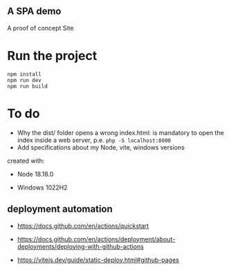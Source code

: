 ## A SPA demo
A proof of concept Site

# Run the project
```
npm install 
npm run dev
npm run build
```

# To do

- Why the dist/ folder opens a wrong index.html: is mandatory to open the index inside a web server, p.e. `php -S localhost:8000`
- Add specifications about my Node, vite, windows versions

created with:

- Node 18.18.0

- Windows 1022H2

## deployment automation

- https://docs.github.com/en/actions/quickstart

- https://docs.github.com/en/actions/deployment/about-deployments/deploying-with-github-actions

- https://vitejs.dev/guide/static-deploy.html#github-pages
